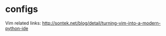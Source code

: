 configs
=======

Vim related links:
http://sontek.net/blog/detail/turning-vim-into-a-modern-python-ide

